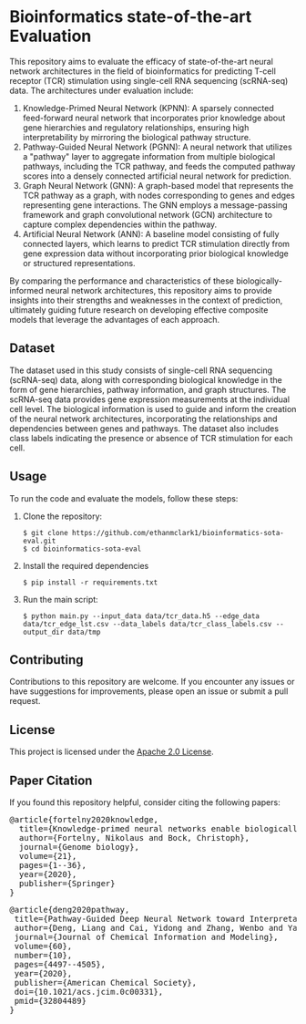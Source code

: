 # Bioinformatics state-of-the-art Evaluation

This repository aims to evaluate the efficacy of state-of-the-art neural network architectures in the field of bioinformatics for predicting T-cell receptor (TCR) stimulation using single-cell RNA sequencing (scRNA-seq) data. The architectures under evaluation include:

1. Knowledge-Primed Neural Network (KPNN): A sparsely connected feed-forward neural network that incorporates prior knowledge about gene hierarchies and regulatory relationships, ensuring high interpretability by mirroring the biological pathway structure.
2. Pathway-Guided Neural Network (PGNN): A neural network that utilizes a "pathway" layer to aggregate information from multiple biological pathways, including the TCR pathway, and feeds the computed pathway scores into a densely connected artificial neural network for prediction.
3. Graph Neural Network (GNN): A graph-based model that represents the TCR pathway as a graph, with nodes corresponding to genes and edges representing gene interactions. The GNN employs a message-passing framework and graph convolutional network (GCN) architecture to capture complex dependencies within the pathway.
4. Artificial Neural Network (ANN): A baseline model consisting of fully connected layers, which learns to predict TCR stimulation directly from gene expression data without incorporating prior biological knowledge or structured representations.

By comparing the performance and characteristics of these biologically-informed neural network architectures, this repository aims to provide insights into their strengths and weaknesses in the context of prediction, ultimately guiding future research on developing effective composite models that leverage the advantages of each approach.

## Dataset

The dataset used in this study consists of single-cell RNA sequencing (scRNA-seq) data, along with corresponding biological knowledge in the form of gene hierarchies, pathway information, and graph structures. The scRNA-seq data provides gene expression measurements at the individual cell level. The biological information is used to guide and inform the creation of the neural network architectures, incorporating the relationships and dependencies between genes and pathways. The dataset also includes class labels indicating the presence or absence of TCR stimulation for each cell.

## Usage

To run the code and evaluate the models, follow these steps:

1. Clone the repository:

   ```
   $ git clone https://github.com/ethanmclark1/bioinformatics-sota-eval.git
   $ cd bioinformatics-sota-eval
   ```
2. Install the required dependencies

   ```
   $ pip install -r requirements.txt
   ```
3. Run the main script:

   ```
   $ python main.py --input_data data/tcr_data.h5 --edge_data data/tcr_edge_lst.csv --data_labels data/tcr_class_labels.csv --output_dir data/tmp
   ```

## Contributing

Contributions to this repository are welcome. If you encounter any issues or have suggestions for improvements, please open an issue or submit a pull request.

## License

This project is licensed under the [Apache 2.0 License](LICENSE).

## Paper Citation

If you found this repository helpful, consider citing the following papers:

<pre>
@article{fortelny2020knowledge,
  title={Knowledge-primed neural networks enable biologically interpretable deep learning on single-cell sequencing data},
  author={Fortelny, Nikolaus and Bock, Christoph},
  journal={Genome biology},
  volume={21},
  pages={1--36},
  year={2020},
  publisher={Springer}
}
</pre>

<pre>@article{deng2020pathway, 
 title={Pathway-Guided Deep Neural Network toward Interpretable and Predictive Modeling of Drug Sensitivity}, 
 author={Deng, Liang and Cai, Yidong and Zhang, Wenbo and Yang, Woosung and Gao, Bo and Liu, Haibo}, 
 journal={Journal of Chemical Information and Modeling}, 
 volume={60}, 
 number={10}, 
 pages={4497--4505}, 
 year={2020}, 
 publisher={American Chemical Society}, 
 doi={10.1021/acs.jcim.0c00331}, 
 pmid={32804489}
}
 </pre>

